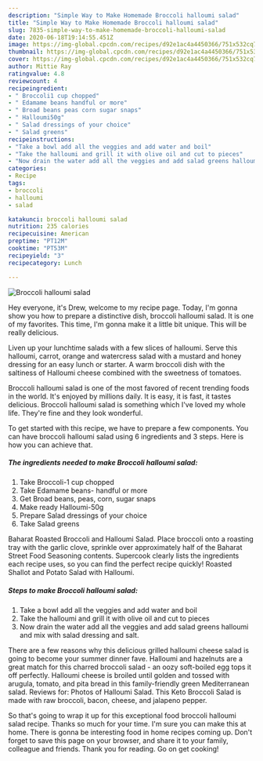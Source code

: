 ```yaml
---
description: "Simple Way to Make Homemade Broccoli halloumi salad"
title: "Simple Way to Make Homemade Broccoli halloumi salad"
slug: 7835-simple-way-to-make-homemade-broccoli-halloumi-salad
date: 2020-06-18T19:14:55.451Z
image: https://img-global.cpcdn.com/recipes/d92e1ac4a4450366/751x532cq70/broccoli-halloumi-salad-recipe-main-photo.jpg
thumbnail: https://img-global.cpcdn.com/recipes/d92e1ac4a4450366/751x532cq70/broccoli-halloumi-salad-recipe-main-photo.jpg
cover: https://img-global.cpcdn.com/recipes/d92e1ac4a4450366/751x532cq70/broccoli-halloumi-salad-recipe-main-photo.jpg
author: Mittie Ray
ratingvalue: 4.8
reviewcount: 4
recipeingredient:
- " Broccoli1 cup chopped"
- " Edamame beans handful or more"
- " Broad beans peas corn sugar snaps"
- " Halloumi50g"
- " Salad dressings of your choice"
- " Salad greens"
recipeinstructions:
- "Take a bowl add all the veggies and add water and boil"
- "Take the halloumi and grill it with olive oil and cut to pieces"
- "Now drain the water add all the veggies and add salad greens halloumi and mix with salad dressing and salt."
categories:
- Recipe
tags:
- broccoli
- halloumi
- salad

katakunci: broccoli halloumi salad 
nutrition: 235 calories
recipecuisine: American
preptime: "PT12M"
cooktime: "PT53M"
recipeyield: "3"
recipecategory: Lunch

---
```



![Broccoli halloumi salad](https://img-global.cpcdn.com/recipes/d92e1ac4a4450366/751x532cq70/broccoli-halloumi-salad-recipe-main-photo.jpg)

Hey everyone, it's Drew, welcome to my recipe page. Today, I'm gonna show you how to prepare a distinctive dish, broccoli halloumi salad. It is one of my favorites. This time, I'm gonna make it a little bit unique. This will be really delicious.

Liven up your lunchtime salads with a few slices of halloumi. Serve this halloumi, carrot, orange and watercress salad with a mustard and honey dressing for an easy lunch or starter. A warm broccoli dish with the saltiness of Halloumi cheese combined with the sweetness of tomatoes.

Broccoli halloumi salad is one of the most favored of recent trending foods in the world. It's enjoyed by millions daily. It is easy, it is fast, it tastes delicious. Broccoli halloumi salad is something which I've loved my whole life. They're fine and they look wonderful.


To get started with this recipe, we have to prepare a few components. You can have broccoli halloumi salad using 6 ingredients and 3 steps. Here is how you can achieve that.

<!--inarticleads1-->

##### The ingredients needed to make Broccoli halloumi salad:

1. Take  Broccoli-1 cup chopped
1. Take  Edamame beans- handful or more
1. Get  Broad beans, peas, corn, sugar snaps
1. Make ready  Halloumi-50g
1. Prepare  Salad dressings of your choice
1. Take  Salad greens


Baharat Roasted Broccoli and Halloumi Salad. Place broccoli onto a roasting tray with the garlic clove, sprinkle over approximately half of the Baharat Street Food Seasoning contents. Supercook clearly lists the ingredients each recipe uses, so you can find the perfect recipe quickly! Roasted Shallot and Potato Salad with Halloumi. 

<!--inarticleads2-->

##### Steps to make Broccoli halloumi salad:

1. Take a bowl add all the veggies and add water and boil
1. Take the halloumi and grill it with olive oil and cut to pieces
1. Now drain the water add all the veggies and add salad greens halloumi and mix with salad dressing and salt.


There are a few reasons why this delicious grilled halloumi cheese salad is going to become your summer dinner fave. Halloumi and hazelnuts are a great match for this charred broccoli salad - an oozy soft-boiled egg tops it off perfectly. Halloumi cheese is broiled until golden and tossed with arugula, tomato, and pita bread in this family-friendly green Mediterranean salad. Reviews for: Photos of Halloumi Salad. This Keto Broccoli Salad is made with raw broccoli, bacon, cheese, and jalapeno pepper. 

So that's going to wrap it up for this exceptional food broccoli halloumi salad recipe. Thanks so much for your time. I'm sure you can make this at home. There is gonna be interesting food in home recipes coming up. Don't forget to save this page on your browser, and share it to your family, colleague and friends. Thank you for reading. Go on get cooking!
